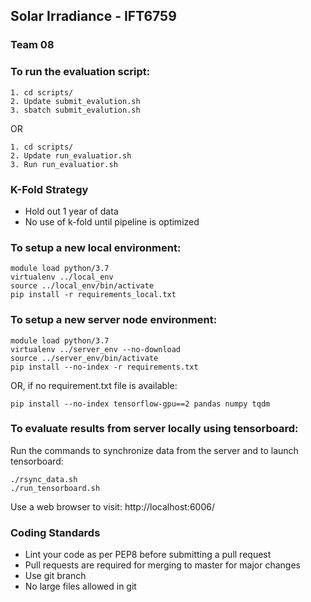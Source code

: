 ## Solar Irradiance - IFT6759

### Team 08

### To run the evaluation script:

```console
1. cd scripts/
2. Update submit_evalution.sh 
3. sbatch submit_evalution.sh
```
OR
```console
1. cd scripts/
2. Update run_evaluatior.sh 
3. Run run_evaluatior.sh
```

### K-Fold Strategy

* Hold out 1 year of data
* No use of k-fold until pipeline is optimized

### To setup a new local environment:

```console
module load python/3.7
virtualenv ../local_env
source ../local_env/bin/activate
pip install -r requirements_local.txt
```

### To setup a new server node environment:

```console
module load python/3.7
virtualenv ../server_env --no-download
source ../server_env/bin/activate
pip install --no-index -r requirements.txt
```
OR, if no requirement.txt file is available:
```console
pip install --no-index tensorflow-gpu==2 pandas numpy tqdm
```

### To evaluate results from server locally using tensorboard:

Run the commands to synchronize data from the server and to launch tensorboard:
```console
./rsync_data.sh
./run_tensorboard.sh
```
Use a web browser to visit: http://localhost:6006/

### Coding Standards

* Lint your code as per PEP8 before submitting a pull request
* Pull requests are required for merging to master for major changes
* Use git branch
* No large files allowed in git

